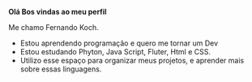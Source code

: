 **Olá Bos vindas ao meu perfil**

Me chamo Fernando Koch.

- Estou aprendendo programação e quero me tornar um Dev
- Estou estudando Phyton, Java Script, Fluter, Html e CSS.
- Utilizo esse espaço para organizar meus projetos, e aprender mais sobre essas linguagens.
